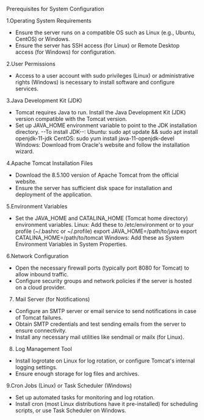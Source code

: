 Prerequisites for System Configuration

1.Operating System Requirements

- Ensure the server runs on a compatible OS such as Linux (e.g., Ubuntu, CentOS) or Windows.
- Ensure the server has SSH access (for Linux) or Remote Desktop access (for Windows) for configuration.

2.User Permissions

- Access to a user account with sudo privileges (Linux) or administrative rights (Windows) is necessary to install software and configure services.

3.Java Development Kit (JDK)

- Tomcat requires Java to run. Install the Java Development Kit (JDK) version compatible with the Tomcat version.
- Set up JAVA_HOME environment variable to point to the JDK installation directory.
--To install JDK--:
Ubuntu: sudo apt update && sudo apt install openjdk-11-jdk
CentOS: sudo yum install java-11-openjdk-devel
Windows: Download from Oracle's website and follow the installation wizard.

4.Apache Tomcat Installation Files

- Download the 8.5.100 version of Apache Tomcat from the official website.
- Ensure the server has sufficient disk space for installation and deployment of the application.

5.Environment Variables

- Set the JAVA_HOME and CATALINA_HOME (Tomcat home directory) environment variables.
Linux: Add these to /etc/environment or to your profile (~/.bashrc or ~/.profile)
export JAVA_HOME=/path/to/java
export CATALINA_HOME=/path/to/tomcat
Windows: Add these as System Environment Variables in System Properties.

6.Network Configuration

- Open the necessary firewall ports (typically port 8080 for Tomcat) to allow inbound traffic.
- Configure security groups and network policies if the server is hosted on a cloud provider.

7. Mail Server (for Notifications)

- Configure an SMTP server or email service to send notifications in case of Tomcat failures.
- Obtain SMTP credentials and test sending emails from the server to ensure connectivity.
- Install any necessary mail utilities like sendmail or mailx (for Linux).
  
8. Log Management Tool 

- Install logrotate on Linux for log rotation, or configure Tomcat's internal logging settings.
- Ensure enough storage for log files and archives.
  
9.Cron Jobs (Linux) or Task Scheduler (Windows)

- Set up automated tasks for monitoring and log rotation.
- Install cron (most Linux distributions have it pre-installed) for scheduling scripts, or use Task Scheduler on Windows.
